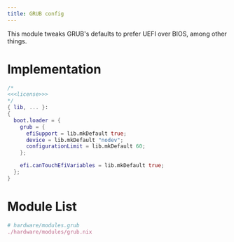 ```yaml
---
title: GRUB config
---
```


This module tweaks GRUB's defaults to prefer UEFI over BIOS, among other things.

# Implementation
```nix hardware/modules/grub.nix
/*
<<<license>>>
*/
{ lib, ... }:
{
  boot.loader = {
    grub = {
      efiSupport = lib.mkDefault true;
      device = lib.mkDefault "nodev";
      configurationLimit = lib.mkDefault 60;
    };

    efi.canTouchEfiVariables = lib.mkDefault true;
  };
}
```

# Module List
```nix "hardware/modules" +=
# hardware/modules.grub
./hardware/modules/grub.nix
```
